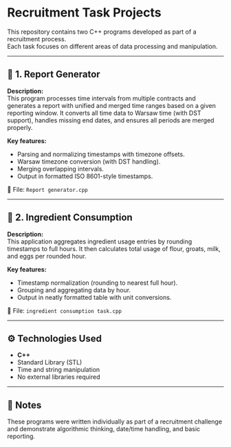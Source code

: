 # Recruitment Task Projects

This repository contains two C++ programs developed as part of a recruitment process.  
Each task focuses on different areas of data processing and manipulation.

---

## 🧾 1. Report Generator

**Description:**  
This program processes time intervals from multiple contracts and generates a report with unified and merged time ranges based on a given reporting window. It converts all time data to Warsaw time (with DST support), handles missing end dates, and ensures all periods are merged properly.

**Key features:**
- Parsing and normalizing timestamps with timezone offsets.
- Warsaw timezone conversion (with DST handling).
- Merging overlapping intervals.
- Output in formatted ISO 8601-style timestamps.

📁 File: `Report generator.cpp`

---

## 🧂 2. Ingredient Consumption

**Description:**  
This application aggregates ingredient usage entries by rounding timestamps to full hours. It then calculates total usage of flour, groats, milk, and eggs per rounded hour.

**Key features:**
- Timestamp normalization (rounding to nearest full hour).
- Grouping and aggregating data by hour.
- Output in neatly formatted table with unit conversions.

📁 File: `ingredient consumption task.cpp`

---

## ⚙️ Technologies Used

- **C++**
- Standard Library (STL)
- Time and string manipulation
- No external libraries required

---

## 📌 Notes

These programs were written individually as part of a recruitment challenge and demonstrate algorithmic thinking, date/time handling, and basic reporting.  

